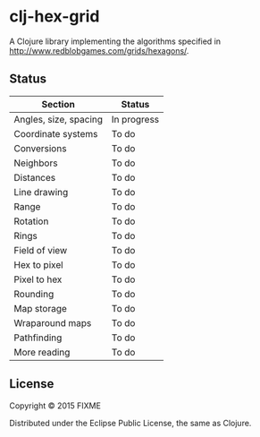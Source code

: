 # clj-hex-grid

A Clojure library implementing the algorithms specified in http://www.redblobgames.com/grids/hexagons/.

## Status

| Section | Status |
| -- | -- |
| Angles, size, spacing | In progress |
| Coordinate systems | To do |
| Conversions | To do |
| Neighbors | To do |
| Distances | To do |
| Line drawing | To do |
| Range | To do |
| Rotation | To do |
| Rings | To do |
| Field of view | To do |
| Hex to pixel | To do |
| Pixel to hex | To do |
| Rounding | To do |
| Map storage | To do |
| Wraparound maps | To do |
| Pathfinding | To do |
| More reading | To do |

## License

Copyright © 2015 FIXME

Distributed under the Eclipse Public License, the same as Clojure.
